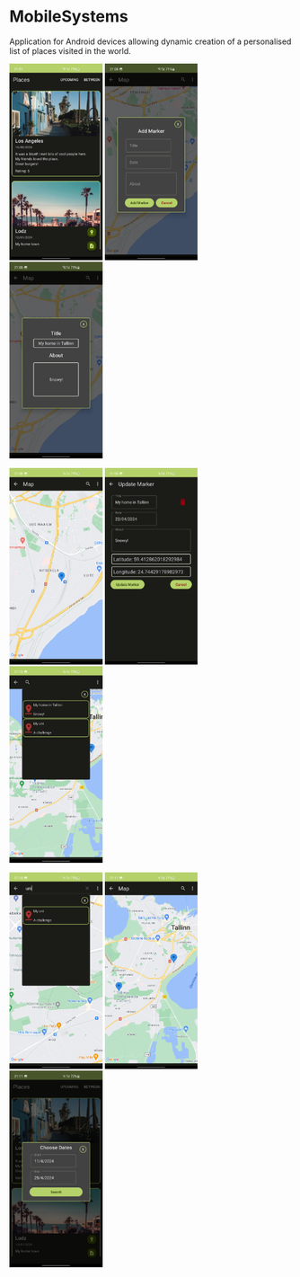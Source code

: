 # MobileSystems
Application for Android devices
allowing dynamic creation of
a personalised list of places
visited in the world.

<p float="left">
<img src="https://github.com/Skandharoots/MobileSystems/blob/main/img/Screenshot_20240422_210745_Places.jpg?raw=true" height=350px>
<img src="https://github.com/Skandharoots/MobileSystems/blob/main/img/Screenshot_20240422_210806_Places.jpg?raw=true" height=350px>
<img src="https://github.com/Skandharoots/MobileSystems/blob/main/img/Screenshot_20240422_210841_Places.jpg?raw=true" height=350px>
</p>
<p float="left">
<img src="https://github.com/Skandharoots/MobileSystems/blob/main/img/Screenshot_20240422_210846_Places.jpg?raw=true" height=350px>
<img src="https://github.com/Skandharoots/MobileSystems/blob/main/img/Screenshot_20240422_210857_Places.jpg?raw=true" height=350px>
<img src="https://github.com/Skandharoots/MobileSystems/blob/main/img/Screenshot_20240422_211009_Places.jpg?raw=true" height=350px>
</p>
<p float="left">
<img src="https://github.com/Skandharoots/MobileSystems/blob/main/img/Screenshot_20240422_211040_Places.jpg?raw=true" height=350px>
<img src="https://github.com/Skandharoots/MobileSystems/blob/main/img/Screenshot_20240422_211119_Places.jpg?raw=true" height=350px>
<img src="https://github.com/Skandharoots/MobileSystems/blob/main/img/Screenshot_20240422_211142_Places.jpg?raw=true" height=350px>
</p>




